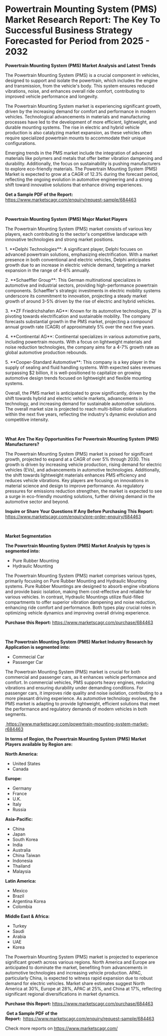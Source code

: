 <p><h1>Powertrain Mounting System (PMS) Market Research Report: The Key To Successful Business Strategy Forecasted for Period from 2025 - 2032</h1></p><p><strong>Powertrain Mounting System (PMS) Market Analysis and Latest Trends</strong></p>
<p><p>The Powertrain Mounting System (PMS) is a crucial component in vehicles, designed to support and isolate the powertrain, which includes the engine and transmission, from the vehicle's body. This system ensures reduced vibrations, noise, and enhances overall ride comfort, contributing to improved vehicle performance and longevity.</p><p>The Powertrain Mounting System market is experiencing significant growth, driven by the increasing demand for comfort and performance in modern vehicles. Technological advancements in materials and manufacturing processes have led to the development of more efficient, lightweight, and durable mounting systems. The rise in electric and hybrid vehicle production is also catalyzing market expansion, as these vehicles often require specialized powertrain mounts to accommodate their unique configurations.</p><p>Emerging trends in the PMS market include the integration of advanced materials like polymers and metals that offer better vibration dampening and durability. Additionally, the focus on sustainability is pushing manufacturers to explore eco-friendly materials. The Powertrain Mounting System (PMS) Market is expected to grow at a CAGR of 12.3% during the forecast period, reflecting the ongoing evolution in automotive engineering and a strong shift toward innovative solutions that enhance driving experiences.</p></p>
<p><strong>Get a Sample PDF of the Report:&nbsp;</strong> <a href="https://www.marketscagr.com/enquiry/request-sample/684463?utm_campaign=2648&utm_medium=2&utm_source=Github&utm_content=ia&utm_term=31032025&utm_id=powertrain-mounting-system-pms">https://www.marketscagr.com/enquiry/request-sample/684463</a></p>
<p>&nbsp;</p>
<p><strong>Powertrain Mounting System (PMS) Major Market Players</strong></p>
<p><p>The Powertrain Mounting System (PMS) market consists of various key players, each contributing to the sector's competitive landscape with innovative technologies and strong market positions. </p><p>1. **Delphi Technologies**: A significant player, Delphi focuses on advanced powertrain solutions, emphasizing electrification. With a market presence in both conventional and electric vehicles, Delphi anticipates growth due to an increase in electric vehicle demand, targeting a market expansion in the range of 4-6% annually.</p><p>2. **Schaeffler Group**: This German multinational specializes in automotive and industrial sectors, providing high-performance powertrain components. Schaeffler's strategic investments in electric mobility systems underscore its commitment to innovation, projecting a steady market growth of around 3-5% driven by the rise of electric and hybrid vehicles.</p><p>3. **ZF Friedrichshafen AG**: Known for its automotive technologies, ZF is pivoting towards electrification and sustainable mobility. The company forecasts substantial growth in the PMS market, projecting a compound annual growth rate (CAGR) of approximately 5% over the next five years.</p><p>4. **Continental AG**: Continental specializes in various automotive parts, including powertrain mounts. With a focus on lightweight materials and noise reduction technologies, the company aims for a 4-7% growth rate as global automotive production rebounds.</p><p>5. **Cooper-Standard Automotive**: This company is a key player in the supply of sealing and fluid handling systems. With expected sales revenues surpassing $2 billion, it is well-positioned to capitalize on growing automotive design trends focused on lightweight and flexible mounting systems.</p><p>Overall, the PMS market is anticipated to grow significantly, driven by the shift towards hybrid and electric vehicle markets, advancements in technology, and increasing demand for sustainable automotive solutions. The overall market size is projected to reach multi-billion dollar valuations within the next five years, reflecting the industry's dynamic evolution and competitive intensity.</p></p>
<p>&nbsp;</p>
<p><strong>What Are The Key Opportunities For Powertrain Mounting System (PMS) Manufacturers?</strong></p>
<p><p>The Powertrain Mounting System (PMS) market is poised for significant growth, projected to expand at a CAGR of over 5% through 2030. This growth is driven by increasing vehicle production, rising demand for electric vehicles (EVs), and advancements in automotive technologies. Additionally, the shift towards lightweight materials enhances PMS efficiency and reduces vehicle vibrations. Key players are focusing on innovations in material science and design to improve performance. As regulatory pressures for emissions reduction strengthen, the market is expected to see a surge in eco-friendly mounting solutions, further driving demand in the automotive sector and beyond.</p></p>
<p><strong>Inquire or Share Your Questions If Any Before Purchasing This Report:</strong> <a href="https://www.marketscagr.com/enquiry/pre-order-enquiry/684463?utm_campaign=2648&utm_medium=2&utm_source=Github&utm_content=ia&utm_term=31032025&utm_id=powertrain-mounting-system-pms">https://www.marketscagr.com/enquiry/pre-order-enquiry/684463</a></p>
<p>&nbsp;</p>
<p><strong>Market Segmentation</strong></p>
<p><strong>The Powertrain Mounting System (PMS) Market Analysis by types is segmented into:</strong></p>
<p><ul><li>Pure Rubber Mounting</li><li>Hydraulic Mounting</li></ul></p>
<p><p>The Powertrain Mounting System (PMS) market comprises various types, primarily focusing on Pure Rubber Mounting and Hydraulic Mounting systems. Pure Rubber Mountings are designed to absorb engine vibrations and provide basic isolation, making them cost-effective and reliable for various vehicles. In contrast, Hydraulic Mountings utilize fluid-filled compartments to offer superior vibration dampening and noise reduction, enhancing ride comfort and performance. Both types play crucial roles in optimizing vehicle dynamics and improving overall driving experience.</p></p>
<p><strong>Purchase this Report:&nbsp;</strong><a href="https://www.marketscagr.com/purchase/684463?utm_campaign=2648&utm_medium=2&utm_source=Github&utm_content=ia&utm_term=31032025&utm_id=powertrain-mounting-system-pms">https://www.marketscagr.com/purchase/684463</a></p>
<p>&nbsp;</p>
<p><strong>The Powertrain Mounting System (PMS) Market Industry Research by Application is segmented into:</strong></p>
<p><ul><li>Commecial Car</li><li>Passenger Car</li></ul></p>
<p><p>The Powertrain Mounting System (PMS) market is crucial for both commercial and passenger cars, as it enhances vehicle performance and comfort. In commercial vehicles, PMS supports heavy engines, reducing vibrations and ensuring durability under demanding conditions. For passenger cars, it improves ride quality and noise isolation, contributing to a more pleasant driving experience. As automotive technology evolves, the PMS market is adapting to provide lightweight, efficient solutions that meet the performance and regulatory demands of modern vehicles in both segments.</p></p>
<p><a href="https://www.marketscagr.com/powertrain-mounting-system-market-r684463?utm_campaign=2648&utm_medium=2&utm_source=Github&utm_content=ia&utm_term=31032025&utm_id=powertrain-mounting-system-pms">&nbsp;https://www.marketscagr.com/powertrain-mounting-system-market-r684463</a></p>
<p><strong>In terms of Region, the Powertrain Mounting System (PMS) Market Players available by Region are:</strong></p>
<p>
    <p> <strong> North America: </strong>
        <ul>
            <li>United States</li>
            <li>Canada</li>
        </ul>
        </p> 
    <p> <strong> Europe: </strong>
        <ul>
            <li>Germany</li>
            <li>France</li>
            <li>U.K.</li>
            <li>Italy</li>
            <li>Russia</li>
        </ul>
        </p> 
    <p> <strong> Asia-Pacific: </strong>
        <ul>
            <li>China</li>
            <li>Japan</li>
            <li>South Korea</li>
            <li>India</li>
            <li>Australia</li>
            <li>China Taiwan</li>
            <li>Indonesia</li>
            <li>Thailand</li>
            <li>Malaysia</li>
        </ul>
        </p> 
    <p> <strong> Latin America: </strong>
        <ul>
            <li>Mexico</li>
            <li>Brazil</li>
            <li>Argentina Korea</li>
            <li>Colombia</li>
        </ul>
        </p> 
    <p> <strong> Middle East & Africa: </strong>
        <ul>
            <li>Turkey</li>
            <li>Saudi</li>
            <li>Arabia</li>
            <li>UAE</li>
            <li>Korea</li>
        </ul>
    </p>
    </p>
<p><p>The Powertrain Mounting System (PMS) market is projected to experience significant growth across various regions. North America and Europe are anticipated to dominate the market, benefiting from advancements in automotive technologies and increasing vehicle production. APAC, particularly China, is expected to witness rapid expansion due to robust demand for electric vehicles. Market share estimates suggest North America at 30%, Europe at 28%, APAC at 25%, and China at 17%, reflecting significant regional diversifications in market dynamics.</p></p>
<p><strong>Purchase this Report: </strong><a href="https://www.marketscagr.com/purchase/684463?utm_campaign=2648&utm_medium=2&utm_source=Github&utm_content=ia&utm_term=31032025&utm_id=powertrain-mounting-system-pms">https://www.marketscagr.com/purchase/684463</a></p>
<p>&nbsp;<strong>Get a Sample PDF of the Report:&nbsp;&nbsp;</strong><a href="https://www.marketscagr.com/enquiry/request-sample/684463?utm_campaign=2648&utm_medium=2&utm_source=Github&utm_content=ia&utm_term=31032025&utm_id=powertrain-mounting-system-pms">https://www.marketscagr.com/enquiry/request-sample/684463</a></p>
<p><strong></strong></p>
<p>Check more reports on <a href="https://www.marketscagr.com/?utm_campaign=2648&utm_medium=2&utm_source=Github&utm_content=ia&utm_term=31032025&utm_id=powertrain-mounting-system-pms">https://www.marketscagr.com/</a></p>